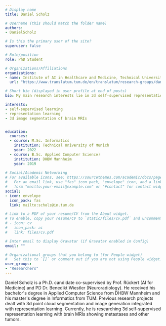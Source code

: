 ```yaml
---
# Display name
title: Daniel Scholz

# Username (this should match the folder name)
authors:
- DanielScholz

# Is this the primary user of the site?
superuser: false

# Role/position
role: PhD Student

# Organizations/Affiliations
organizations:
- name: Institute of AI in Healthcare and Medicine, Technical University of Munich
  url: "https://www.translatum.tum.de/en/translatum/research-groups/daniel-rueckert-ai-in-healthcare-and-medicine/"

# Short bio (displayed in user profile at end of posts)
bio: My main research interests lie in 3d self-supervised representation learning with brain MRIs showing metastases and other tumors.

interests:
- self-supervised learning
- representation learning
- 3d image segmentation of brain MRIs


education:
  courses:
  - course: M.Sc. Informatics
    institution: Technical University of Munich
    year: 2022
  - course: B.Sc. Applied Computer Science)
    institution: DHBW Mannheim
    year: 2019
 
# Social/Academic Networking
# For available icons, see: https://sourcethemes.com/academic/docs/page-builder/#icons
#   For an email link, use "fas" icon pack, "envelope" icon, and a link in the
#   form "mailto:your-email@example.com" or "#contact" for contact widget.
social:
- icon: envelope
  icon_pack: fas
  link: mailto:scholz@in.tum.de

# Link to a PDF of your resume/CV from the About widget.
# To enable, copy your resume/CV to `static/files/cv.pdf` and uncomment the lines below.
# - icon: cv
#   icon_pack: ai
#   link: files/cv.pdf

# Enter email to display Gravatar (if Gravatar enabled in Config)
email: ""

# Organizational groups that you belong to (for People widget)
#   Set this to `[]` or comment out if you are not using People widget.
user_groups:
- "Researchers"
---
```


Daniel Scholz is a Ph.D. candidate co-supervised by Prof. Rückert (AI for Medicine) and PD Dr. Benedikt Wiestler (Neuroradiology). He received his bachelor's degree in Applied Computer Science from DHBW Mannheim and his master's degree in Informatics from TUM. Previous research projects dealt with 3d point cloud segmentation and image generation integrated with representation learning. Currently, he is researching 3d self-supervised representation learning with brain MRIs showing metastases and other tumors.



